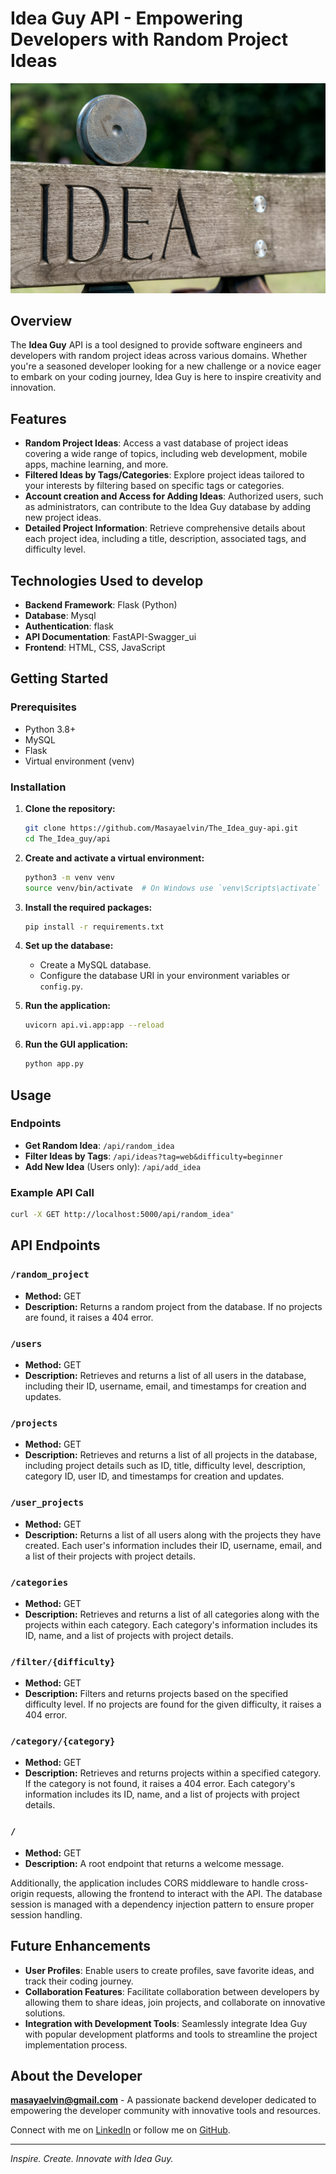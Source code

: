 # Idea Guy API - Empowering Developers with Random Project Ideas

![Idea Guy Logo](https://github.com/Masayaelvin/The_Idea_guy/blob/main/the_idea/static/images/nick-fewings-j8OIk-G8wpw-unsplash%20(1).jpg)

## Overview
The **Idea Guy** API is a  tool designed to provide software engineers and developers with random project ideas across various domains. Whether you're a seasoned developer looking for a new challenge or a novice eager to embark on your coding journey, Idea Guy is here to inspire creativity and innovation.

## Features
- **Random Project Ideas**: Access a vast database of project ideas covering a wide range of topics, including web development, mobile apps, machine learning, and more.
- **Filtered Ideas by Tags/Categories**: Explore project ideas tailored to your interests by filtering based on specific tags or categories.
- **Account creation and Access for Adding Ideas**: Authorized users, such as administrators, can contribute to the Idea Guy database by adding new project ideas.
- **Detailed Project Information**: Retrieve comprehensive details about each project idea, including a title, description, associated tags, and difficulty level.

## Technologies Used to develop
- **Backend Framework**: Flask (Python)
- **Database**: Mysql
- **Authentication**: flask
- **API Documentation**: FastAPI-Swagger_ui
- **Frontend**: HTML, CSS, JavaScript

## Getting Started
### Prerequisites
- Python 3.8+
- MySQL
- Flask
- Virtual environment (venv)

### Installation
1. **Clone the repository:**
    ```bash
    git clone https://github.com/Masayaelvin/The_Idea_guy-api.git
    cd The_Idea_guy/api
    ```

2. **Create and activate a virtual environment:**
    ```bash
    python3 -m venv venv
    source venv/bin/activate  # On Windows use `venv\Scripts\activate`
    ```

3. **Install the required packages:**
    ```bash
    pip install -r requirements.txt
    ```

4. **Set up the database:**
    - Create a MySQL database.
    - Configure the database URI in your environment variables or `config.py`.

5. **Run the application:**
    ```bash
    uvicorn api.vi.app:app --reload
    ```
5. **Run the GUI application:**
     ```bash
    python app.py 
    ```

## Usage
### Endpoints
- **Get Random Idea**: `/api/random_idea`
- **Filter Ideas by Tags**: `/api/ideas?tag=web&difficulty=beginner`
- **Add New Idea** (Users only): `/api/add_idea`

### Example API Call
```bash
curl -X GET http://localhost:5000/api/random_idea"
```

## API Endpoints

### `/random_project`
- **Method:** GET
- **Description:** Returns a random project from the database. If no projects are found, it raises a 404 error.

### `/users`
- **Method:** GET
- **Description:** Retrieves and returns a list of all users in the database, including their ID, username, email, and timestamps for creation and updates.

### `/projects`
- **Method:** GET
- **Description:** Retrieves and returns a list of all projects in the database, including project details such as ID, title, difficulty level, description, category ID, user ID, and timestamps for creation and updates.

### `/user_projects`
- **Method:** GET
- **Description:** Returns a list of all users along with the projects they have created. Each user's information includes their ID, username, email, and a list of their projects with project details.

### `/categories`
- **Method:** GET
- **Description:** Retrieves and returns a list of all categories along with the projects within each category. Each category's information includes its ID, name, and a list of projects with project details.

### `/filter/{difficulty}`
- **Method:** GET
- **Description:** Filters and returns projects based on the specified difficulty level. If no projects are found for the given difficulty, it raises a 404 error.

### `/category/{category}`
- **Method:** GET
- **Description:** Retrieves and returns projects within a specified category. If the category is not found, it raises a 404 error. Each category's information includes its ID, name, and a list of projects with project details.

### `/`
- **Method:** GET
- **Description:** A root endpoint that returns a welcome message.

Additionally, the application includes CORS middleware to handle cross-origin requests, allowing the frontend to interact with the API. The database session is managed with a dependency injection pattern to ensure proper session handling.

## Future Enhancements
- **User Profiles**: Enable users to create profiles, save favorite ideas, and track their coding journey.
- **Collaboration Features**: Facilitate collaboration between developers by allowing them to share ideas, join projects, and collaborate on innovative solutions.
- **Integration with Development Tools**: Seamlessly integrate Idea Guy with popular development platforms and tools to streamline the project implementation process.


## About the Developer
**masayaelvin@gmail.com** - A passionate backend developer dedicated to empowering the developer community with innovative tools and resources.

Connect with me on [LinkedIn](https://www.linkedin.com/in/elvin-masaya/) or follow me on [GitHub](https://github.com/Masayaelvin).

---

*Inspire. Create. Innovate with Idea Guy.*
